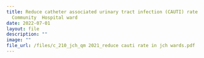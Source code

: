 ```yaml
---
title: Reduce catheter associated urinary tract infection (CAUTI) rate in Jurong
  Community  Hospital ward
date: 2022-07-01
layout: file
description: ""
image: ""
file_url: /files/c_210_jch_qm 2021_reduce cauti rate in jch wards.pdf
---
```

